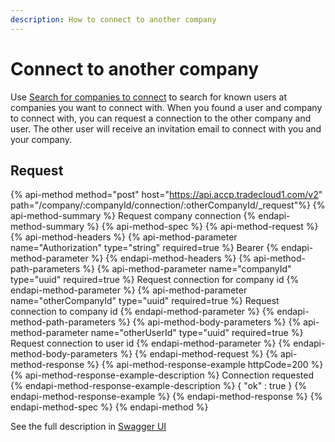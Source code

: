 ```yaml
---
description: How to connect to another company
---
```


# Connect to another company

Use [Search for companies to connect](search-new-companies.md) to search for known users at companies you want to connect with.
When you found a user and company to connect with, you can request a connection to the other company and user.
The other user will receive an invitation email to connect with you and your company.

## Request

{% api-method method="post" host="https://api.accp.tradecloud1.com/v2" path="/company/:companyId/connection/:otherCompanyId/_request"%} 
{% api-method-summary %} Request company connection {% endapi-method-summary %}
{% api-method-spec %} 
{% api-method-request %} 
{% api-method-headers %} 
{% api-method-parameter name="Authorization" type="string" required=true %} Bearer <Authentication token> {% endapi-method-parameter %} 
{% endapi-method-headers %}
{% api-method-path-parameters %} 
{% api-method-parameter name="companyId" type="uuid" required=true %} Request connection for company id {% endapi-method-parameter %}
{% api-method-parameter name="otherCompanyId" type="uuid" required=true %} Request connection to company id {% endapi-method-parameter %}
{% endapi-method-path-parameters %}
{% api-method-body-parameters %} 
{% api-method-parameter name="otherUserId" type="uuid" required=true %} Request connection to user id {% endapi-method-parameter %}
{% endapi-method-body-parameters %}
{% endapi-method-request %}
{% api-method-response %} 
{% api-method-response-example httpCode=200 %} 
{% api-method-response-example-description %} Connection requested {% endapi-method-response-example-description %}
{
   "ok" : true
}
{% endapi-method-response-example %}
{% endapi-method-response %} 
{% endapi-method-spec %}
{% endapi-method %}

See the full description in [Swagger UI](https://swagger-ui.accp.tradecloud1.com/?url=https://api.accp.tradecloud1.com/v2/company/specs.yaml#/company/requestConnectionRoute)
